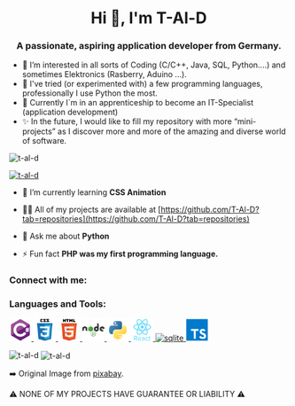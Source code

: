 <h1 align="center">Hi 👋, I'm T-Al-D</h1>
<h3 align="center">A passionate, aspiring application developer from Germany.</h3>

- 👀 I’m interested in all sorts of Coding (C/C++, Java, SQL, Python....) and sometimes Elektronics (Rasberry, Aduino ...).
- 🌱 I've tried (or experimented with) a few programming languages, professionally I use Python the most.
- :blue_book: Currently I´m in an apprenticeship to become an IT-Specialist (application development)
- ✨ In the future, I would like to fill my repository with more “mini-projects” as I discover more and more of the amazing and diverse world of software.
  
<p align="left"> <img src="https://komarev.com/ghpvc/?username=t-al-d&label=Profile%20views&color=0e75b6&style=flat" alt="t-al-d" /> </p>

<p align="left"> <a href="https://github.com/ryo-ma/github-profile-trophy"><img src="https://github-profile-trophy.vercel.app/?username=t-al-d" alt="t-al-d" /></a> </p>

- 🌱 I’m currently learning **CSS Animation**

- 👨‍💻 All of my projects are available at [https://github.com/T-Al-D?tab=repositories](https://github.com/T-Al-D?tab=repositories)

- 💬 Ask me about **Python**

- ⚡ Fun fact **PHP was my first programming language.**

<h3 align="left">Connect with me:</h3>
<p align="left">
</p>

<h3 align="left">Languages and Tools:</h3>
<p align="left"> <a href="https://www.w3schools.com/cs/" target="_blank" rel="noreferrer"> <img src="https://raw.githubusercontent.com/devicons/devicon/master/icons/csharp/csharp-original.svg" alt="csharp" width="40" height="40"/> </a> <a href="https://www.w3schools.com/css/" target="_blank" rel="noreferrer"> <img src="https://raw.githubusercontent.com/devicons/devicon/master/icons/css3/css3-original-wordmark.svg" alt="css3" width="40" height="40"/> </a> <a href="https://www.w3.org/html/" target="_blank" rel="noreferrer"> <img src="https://raw.githubusercontent.com/devicons/devicon/master/icons/html5/html5-original-wordmark.svg" alt="html5" width="40" height="40"/> </a> <a href="https://nodejs.org" target="_blank" rel="noreferrer"> <img src="https://raw.githubusercontent.com/devicons/devicon/master/icons/nodejs/nodejs-original-wordmark.svg" alt="nodejs" width="40" height="40"/> </a> <a href="https://www.python.org" target="_blank" rel="noreferrer"> <img src="https://raw.githubusercontent.com/devicons/devicon/master/icons/python/python-original.svg" alt="python" width="40" height="40"/> </a> <a href="https://reactjs.org/" target="_blank" rel="noreferrer"> <img src="https://raw.githubusercontent.com/devicons/devicon/master/icons/react/react-original-wordmark.svg" alt="react" width="40" height="40"/> </a> <a href="https://www.sqlite.org/" target="_blank" rel="noreferrer"> <img src="https://www.vectorlogo.zone/logos/sqlite/sqlite-icon.svg" alt="sqlite" width="40" height="40"/> </a> <a href="https://www.typescriptlang.org/" target="_blank" rel="noreferrer"> <img src="https://raw.githubusercontent.com/devicons/devicon/master/icons/typescript/typescript-original.svg" alt="typescript" width="40" height="40"/> </a> </p>

<p><img align="left" src="https://github-readme-stats.vercel.app/api/top-langs?username=t-al-d&show_icons=true&locale=en&layout=compact" alt="t-al-d" /></p>

<p>&nbsp;<img align="center" src="https://github-readme-stats.vercel.app/api?username=t-al-d&show_icons=true&locale=en" alt="t-al-d" /></p>




:arrow_right: Original Image from [pixabay](https://pixabay.com/illustrations/futuristic-brain-cyborg-technology-8789975/).

⚠️ NONE OF MY PROJECTS HAVE GUARANTEE OR LIABILITY ⚠️ 
<!---
T-Al-D/T-Al-D is a ✨ special ✨ repository because its `README.md` (this file) appears on your GitHub profile.
You can click the Preview link to take a look at your changes.
--->
